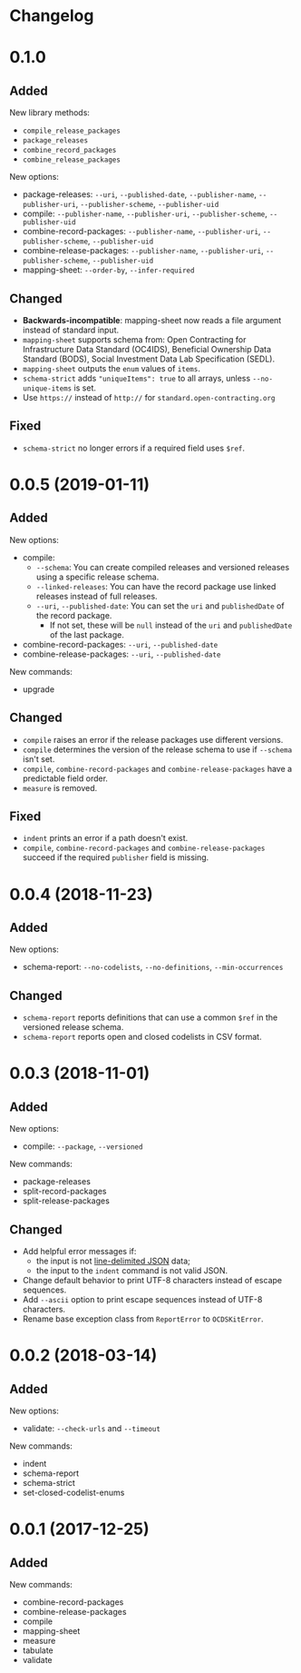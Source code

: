 # Changelog

# 0.1.0

## Added

New library methods:

* `compile_release_packages`
* `package_releases`
* `combine_record_packages`
* `combine_release_packages`

New options:

* package-releases: `--uri`, `--published-date`, `--publisher-name`, `--publisher-uri`, `--publisher-scheme`, `--publisher-uid`
* compile: `--publisher-name`, `--publisher-uri`, `--publisher-scheme`, `--publisher-uid`
* combine-record-packages: `--publisher-name`, `--publisher-uri`, `--publisher-scheme`, `--publisher-uid`
* combine-release-packages: `--publisher-name`, `--publisher-uri`, `--publisher-scheme`, `--publisher-uid`
* mapping-sheet: `--order-by`, `--infer-required`

## Changed

* **Backwards-incompatible**: mapping-sheet now reads a file argument instead of standard input.
* `mapping-sheet` supports schema from: Open Contracting for Infrastructure Data Standard (OC4IDS), Beneficial Ownership Data Standard (BODS), Social Investment Data Lab Specification (SEDL).
* `mapping-sheet` outputs the `enum` values of `items`.
* `schema-strict` adds `"uniqueItems": true` to all arrays, unless `--no-unique-items` is set.
* Use `https://` instead of `http://` for `standard.open-contracting.org`

## Fixed

* `schema-strict` no longer errors if a required field uses `$ref`.

# 0.0.5 (2019-01-11)

## Added

New options:

* compile:
  * `--schema`: You can create compiled releases and versioned releases using a specific release schema.
  * `--linked-releases`: You can have the record package use linked releases instead of full releases.
  * `--uri`, `--published-date`: You can set the `uri` and `publishedDate` of the record package.
    * If not set, these will be `null` instead of the `uri` and `publishedDate` of the last package.
* combine-record-packages: `--uri`, `--published-date`
* combine-release-packages: `--uri`, `--published-date`

New commands:

* upgrade

## Changed

* `compile` raises an error if the release packages use different versions.
* `compile` determines the version of the release schema to use if `--schema` isn't set.
* `compile`, `combine-record-packages` and `combine-release-packages` have a predictable field order.
* `measure` is removed.

## Fixed

* `indent` prints an error if a path doesn't exist.
* `compile`, `combine-record-packages` and `combine-release-packages` succeed if the required `publisher` field is missing.

# 0.0.4 (2018-11-23)

## Added

New options:

* schema-report: `--no-codelists`, `--no-definitions`, `--min-occurrences`

## Changed

* `schema-report` reports definitions that can use a common `$ref` in the versioned release schema.
* `schema-report` reports open and closed codelists in CSV format.

# 0.0.3 (2018-11-01)

## Added

New options:

* compile: `--package`, `--versioned`

New commands:

* package-releases
* split-record-packages
* split-release-packages

## Changed

* Add helpful error messages if:
  * the input is not [line-delimited JSON](https://en.wikipedia.org/wiki/JSON_streaming) data;
  * the input to the `indent` command is not valid JSON.
* Change default behavior to print UTF-8 characters instead of escape sequences.
* Add `--ascii` option to print escape sequences instead of UTF-8 characters.
* Rename base exception class from `ReportError` to `OCDSKitError`.

# 0.0.2 (2018-03-14)

## Added

New options:

* validate: `--check-urls` and `--timeout`

New commands:

* indent
* schema-report
* schema-strict
* set-closed-codelist-enums

# 0.0.1 (2017-12-25)

## Added

New commands:

* combine-record-packages
* combine-release-packages
* compile
* mapping-sheet
* measure
* tabulate
* validate
